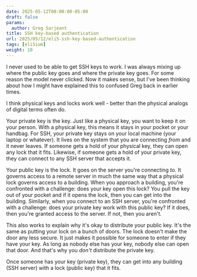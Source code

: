 ```yaml
---
date: 2025-05-12T00:00:00-05:00
draft: false
params:
  author: Greg Sarjeant
title: SSH key-based authentication
url: 2025/05/12/eli5-ssh-key-based-authentication
tags: [eli5ium]
weight: 10
---
```

I never used to be able to get SSH keys to work. I was always mixing up where the public key goes and where the private key goes. For some reason the model never clicked. Now it makes sense, but I've been thinking about how I might have explained this to confused Greg back in earlier times.

I think physical keys and locks work well - better than the physical analogs of digital terms often do.

Your private key is the key. Just like a physical key, you want to keep it on your person. With a physical key, this means it stays in your pocket or your handbag. For SSH, your private key stays on your local machine (your laptop or whatever). It lives on the system that you are connecting *from* and it never leaves. If someone gets a hold of your physical key, they can open any lock that it fits. Likewise, if someone gets a hold of your private key, they can connect to any SSH server that accepts it.

Your public key is the lock. It goes on the server you're connecting *to*. It governs access to a remote server in much the same way that a physical lock governs access to a building. When you approach a building, you're confronted with a challenge: does your key open this lock? You pull the key out of your pocket and if it opens the lock, then you can get into the building. Similarly, when you connect to an SSH server, you're confronted with a challenge: does your private key work with this public key? If it does, then you're granted access to the server. If not, then you aren't.

This also works to explain why it's okay to distribute your public key. It's the same as putting your lock on a bunch of doors. The lock doesn't make the door any less secure. It just makes it possible for someone to enter if they have your key. As long as nobody else has your key, nobody else can open that door. And that's why you *don't* distribute the private key. 

Once someone has your key (private key), they can get into any building (SSH server) with a lock (public key) that it fits.
